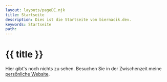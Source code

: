 ```yaml
---
layout: layouts/pageDE.njk
title: Startseite
description: Dies ist die Startseite von biernacik.dev.
keywords: Startseite
path:
---
```

# {{ title }}
Hier gibt's noch nichts zu sehen. Besuchen Sie in der Zwischenzeit meine [persönliche Website](https://janbiernacik.com).